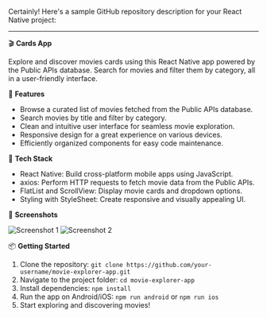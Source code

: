 Certainly! Here's a sample GitHub repository description for your React Native project:

---

🎬 **Cards App**

Explore and discover movies cards using this React Native app powered by the Public APIs database. Search for movies and filter them by category, all in a user-friendly interface.

🚀 **Features**

- Browse a curated list of movies fetched from the Public APIs database.
- Search movies by title and filter by category.
- Clean and intuitive user interface for seamless movie exploration.
- Responsive design for a great experience on various devices.
- Efficiently organized components for easy code maintenance.

🔧 **Tech Stack**

- React Native: Build cross-platform mobile apps using JavaScript.
- axios: Perform HTTP requests to fetch movie data from the Public APIs.
- FlatList and ScrollView: Display movie cards and dropdown options.
- Styling with StyleSheet: Create responsive and visually appealing UI.

📱 **Screenshots**

![Screenshot 1](screenshots/screenshot1.png)
![Screenshot 2](screenshots/screenshot2.png)

📦 **Getting Started**

1. Clone the repository: `git clone https://github.com/your-username/movie-explorer-app.git`
2. Navigate to the project folder: `cd movie-explorer-app`
3. Install dependencies: `npm install`
4. Run the app on Android/iOS: `npm run android` or `npm run ios`
5. Start exploring and discovering movies!

